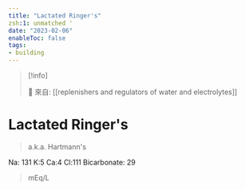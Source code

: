 ```yaml
---
title: "Lactated Ringer's"
zsh:1: unmatched '
date: "2023-02-06"
enableToc: false
tags:
- building
---
```


> [!info]
>
> 🌱 來自: [[replenishers and regulators of water and electrolytes]]

# Lactated Ringer's

> a.k.a. Hartmann's

Na: 131 K:5 Ca:4 Cl:111 Bicarbonate: 29
>mEq/L
